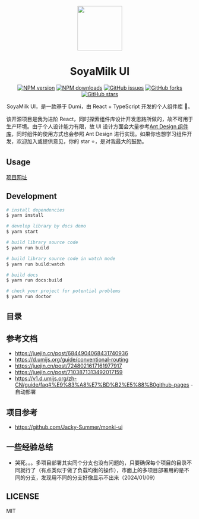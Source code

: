 <p align="center">
  <a href="https://jacky-summer.github.io/monki-ui">
    <img width="120" src="https://enson0131.github.io/SoyaMilk-design/ui-logo.png">
  </a>
</p>

<h1 align="center">SoyaMilk UI</h1>

<div align="center">

[![NPM version](https://img.shields.io/npm/v/SoyaMilk-design.svg?style=flat)](https://npmjs.org/package/SoyaMilk-design)
[![NPM downloads](http://img.shields.io/npm/dm/SoyaMilk-design.svg?style=flat)](https://npmjs.org/package/SoyaMilk-design)
[![GitHub issues](https://img.shields.io/github/issues/enson0131/SoyaMilk-design.svg)](https://github.com/enson0131/SoyaMilk-design/issues)
[![GitHub forks](https://img.shields.io/github/forks/enson0131/SoyaMilk-design.svg)](https://github.com/enson0131/SoyaMilk-design)
[![GitHub stars](https://img.shields.io/github/stars/enson0131/SoyaMilk-design.svg)](https://github.com/enson0131/SoyaMilk-design)

SoyaMilk UI，是一款基于 Dumi，由 React + TypeScript 开发的个人组件库 🎉。

</div>

该开源项目是我为进阶 React，同时探索组件库设计开发思路所做的，故不可用于生产环境。由于个人设计能力有限，故 UI 设计方面会大量参考[Ant Design 组件库](https://ant.design/index-cn)，同时组件的使用方式也会参照 Ant Design 进行实现。如果你也想学习组件开发，欢迎加入或提供意见，你的 star ⭐，是对我最大的鼓励。

## Usage

[项目网址](https://enson0131.github.io/SoyaMilk-design)

## Development

```bash
# install dependencies
$ yarn install

# develop library by docs demo
$ yarn start

# build library source code
$ yarn run build

# build library source code in watch mode
$ yarn run build:watch

# build docs
$ yarn run docs:build

# check your project for potential problems
$ yarn run doctor
```

## 目录

## 参考文档

- https://juejin.cn/post/6844904068431740936
- https://d.umijs.org/guide/conventional-routing
- https://juejin.cn/post/7248021617161977917
- https://juejin.cn/post/7103871313492017159
- https://v1.d.umijs.org/zh-CN/guide/faq#%E9%83%A8%E7%BD%B2%E5%88%B0github-pages - 自动部署

## 项目参考

- https://github.com/Jacky-Summer/monki-ui

## 一些经验总结

- 哭死。。。多项目部署其实同个分支也没有问题的，只要确保每个项目的目录不同就行了（有点类似于做了负载均衡的操作），市面上的多项目部署用的是不同的分支，发现用不同的分支好像显示不出来（2024/01/09）

## LICENSE

MIT
